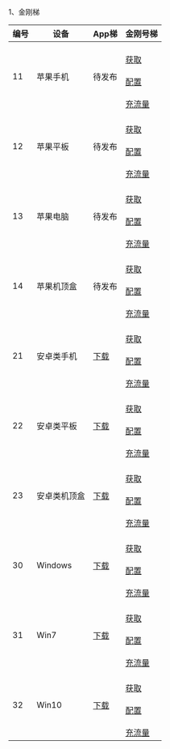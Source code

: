 1、金刚梯

| 编号 | 设备 |App梯|金刚号梯 |
| ----------- | ----------- |  ----------- | ----------- | 
| 11|苹果手机|待发布|<br>[获取]()<br><br>[配置]()<br><br>[充流量]()<br>|
| 12|苹果平板|待发布| <br>[获取]()<br><br>[配置]()<br><br>[充流量]()<br> |
| 13|苹果电脑|待发布| <br>[获取]()<br><br>[配置]()<br><br>[充流量]()<br> |
| 14|苹果机顶盒|待发布| <br>[获取]()<br><br>[配置]()<br><br>[充流量]()<br> |
| 21|安卓类手机|[下载](https://github.com/a2zitpro/web/blob/master/LadderFree/Android/Phone/DLKKApp.md)|<br>[获取]()<br><br>[配置]()<br><br>[充流量]()<br> |
| 22|安卓类平板|[下载](https://github.com/a2zitpro/web/blob/master/LadderFree/Android/Pad/DLKKApp.md)|<br>[获取]()<br><br>[配置]()<br><br>[充流量]()<br> |
| 23|安卓类机顶盒|[下载](https://github.com/a2zitpro/web/blob/master/LadderFree/Android/TVBox/DLKKApp.md)| <br>[获取]()<br><br>[配置]()<br><br>[充流量]()<br> |
| 30|Windows|[下载]()| <br>[获取]()<br><br>[配置]()<br><br>[充流量]()<br> |
| 31|Win7|[下载]()| <br>[获取]()<br><br>[配置]()<br><br>[充流量]()<br> |
| 32|Win10|[下载]()| <br>[获取]()<br><br>[配置]()<br><br>[充流量]()<br> |
